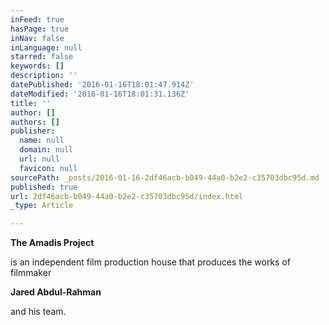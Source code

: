 ```yaml
---
inFeed: true
hasPage: true
inNav: false
inLanguage: null
starred: false
keywords: []
description: ''
datePublished: '2016-01-16T18:01:47.914Z'
dateModified: '2016-01-16T18:01:31.136Z'
title: ''
author: []
authors: []
publisher:
  name: null
  domain: null
  url: null
  favicon: null
sourcePath: _posts/2016-01-16-2df46acb-b049-44a0-b2e2-c35703dbc95d.md
published: true
url: 2df46acb-b049-44a0-b2e2-c35703dbc95d/index.html
_type: Article

---
```

**The Amadis Project**

is an independent film production house that produces the works of filmmaker

**Jared Abdul-Rahman**

and his team.